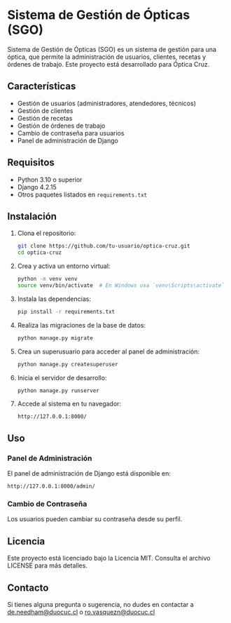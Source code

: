 # Sistema de Gestión de Ópticas (SGO)

Sistema de Gestión de Ópticas (SGO) es un sistema de gestión para una óptica, que permite la administración de usuarios, clientes, recetas y órdenes de trabajo. Este proyecto está desarrollado para Óptica Cruz.

## Características

- Gestión de usuarios (administradores, atendedores, técnicos)
- Gestión de clientes
- Gestión de recetas
- Gestión de órdenes de trabajo
- Cambio de contraseña para usuarios
- Panel de administración de Django

## Requisitos

- Python 3.10 o superior
- Django 4.2.15
- Otros paquetes listados en `requirements.txt`

## Instalación

1. Clona el repositorio:

    ```bash
    git clone https://github.com/tu-usuario/optica-cruz.git
    cd optica-cruz
    ```

2. Crea y activa un entorno virtual:

    ```bash
    python -m venv venv
    source venv/bin/activate  # En Windows usa `venv\Scripts\activate`
    ```

3. Instala las dependencias:

    ```bash
    pip install -r requirements.txt
    ```

4. Realiza las migraciones de la base de datos:

    ```bash
    python manage.py migrate
    ```

5. Crea un superusuario para acceder al panel de administración:

    ```bash
    python manage.py createsuperuser
    ```

6. Inicia el servidor de desarrollo:

    ```bash
    python manage.py runserver
    ```

7. Accede al sistema en tu navegador:

    ```text
    http://127.0.0.1:8000/
    ```

## Uso

### Panel de Administración

El panel de administración de Django está disponible en:

```text
http://127.0.0.1:8000/admin/
```

### Cambio de Contraseña
Los usuarios pueden cambiar su contraseña desde su perfil.

## Licencia
Este proyecto está licenciado bajo la Licencia MIT. Consulta el archivo LICENSE para más detalles.

## Contacto
Si tienes alguna pregunta o sugerencia, no dudes en contactar a de.needham@duocuc.cl o ro.vasquezn@duocuc.cl

